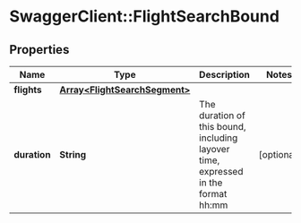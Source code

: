 # SwaggerClient::FlightSearchBound

## Properties
Name | Type | Description | Notes
------------ | ------------- | ------------- | -------------
**flights** | [**Array&lt;FlightSearchSegment&gt;**](FlightSearchSegment.md) |  | 
**duration** | **String** | The duration of this bound, including layover time, expressed in the format hh:mm | [optional] 



